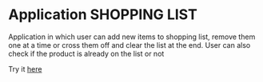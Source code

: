 # Application SHOPPING LIST

Application in which user can add new items to shopping list, remove them one at a time or cross them off and clear the list at the end. User can also check if the product is already on the list or not

Try it [here](https://life4music.github.io/shopping_list/)
